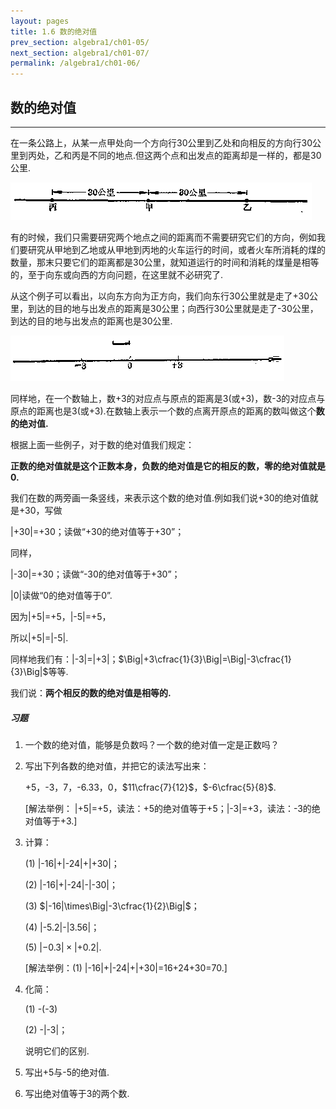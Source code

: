 ```yaml
---
layout: pages
title: 1.6 数的绝对值
prev_section: algebra1/ch01-05/
next_section: algebra1/ch01-07/
permalink: /algebra1/ch01-06/
---
```


数的绝对值
----------

----

在一条公路上，从某一点甲处向一个方向行30公里到乙处和向相反的方向行30公里到丙处，乙和丙是不同的地点.但这两个点和出发点的距离却是一样的，都是30公里.

![图：1.5](../images/021.png)

有的时候，我们只需要研究两个地点之间的距离而不需要研究它们的方向，例如我们要研究从甲地到乙地或从甲地到丙地的火车运行的时间，或者火车所消耗的煤的数量，那末只要它们的距离都是30公里，就知道运行的时间和消耗的煤量是相等的，至于向东或向西的方向问题，在这里就不必研究了.

从这个例子可以看出，以向东方向为正方向，我们向东行30公里就是走了+30公里，到达的目的地与出发点的距离是30公里；向西行30公里就是走了-30公里，到达的目的地与出发点的距离也是30公里.

![图：1.6](../images/022.png)

同样地，在一个数轴上，数+3的对应点与原点的距离是3(或+3)，数-3的对应点与原点的距离也是3(或+3).在数轴上表示一个数的点离开原点的距离的数叫做这个**数的绝对值.**

根据上面一些例子，对于数的绝对值我们规定：

__正数的绝对值就是这个正数本身，负数的绝对值是它的相反的数，零的绝对值就是0.__

我们在数的两旁画一条竖线，来表示这个数的绝对值.例如我们说+30的绝对值就是+30，写做

\|+30|=+30；读做“+30的绝对值等于+30”；

同样，

\|-30|=+30；读做“-30的绝对值等于+30”；

\|0|读做“0的绝对值等于0”.

因为|+5|=+5，|-5|=+5，

所以|+5|=|-5|.

同样地我们有：|-3|=|+3|；$\Big|+3\cfrac{1}{3}\Big|=\Big|-3\cfrac{1}{3}\Big|$等等.

我们说：__两个相反的数的绝对值是相等的.__

<div class="note">
<h5>习题</h5>
</div>

1.  一个数的绝对值，能够是负数吗？一个数的绝对值一定是正数吗？

2.  写出下列各数的绝对值，并把它的读法写出来：

    +5，-3，7，-6.33，0，$11\cfrac{7}{12}$，$-6\cfrac{5}{8}$.

    [解法举例： |+5|=+5，读法：+5的绝对值等于+5；|-3|=+3，读法：-3的绝对值等于+3.]
    
3.  计算：

    (1)  |-16|+|-24|+|+30|；

    (2)  |-16|+|-24|-|-30|；

    (3)  $|-16|\times\Big|-3\cfrac{1}{2}\Big|$；

    (4)  |-5.2|-|3.56|；

    (5)  $|-0.3|\times|+0.2|$.

    [解法举例：(1) |-16|+|-24|+|+30|=16+24+30=70.]

4.  化简：

    (1)  -(-3)

    (2)  -|-3|；

    说明它们的区别.

5.  写出+5与-5的绝对值.

6.  写出绝对值等于3的两个数.



